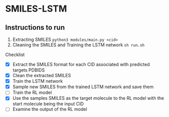 # SMILES-LSTM

## Instructions to run

1. Extracting SMILES
  ```python3 modules/main.py <cid>```
2. Cleaning the SMILES and Training the LSTM network
  ```sh run.sh```

Checklist
  - [x] Extract the SMILES format for each CID associated with predicted targets PDBIDS
  - [x] Clean the extracted SMILES 
  - [x] Train the LSTM network
  - [x] Sample new SMILES from the trained LSTM network and save them
  - [ ] Train the RL model
  - [x] Use the samples SMILES as the target molecule to the RL model with the start molecule being the input CID
  - [ ] Examine the output of the RL model
